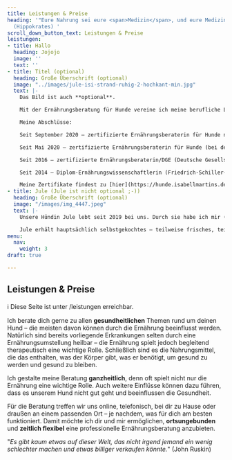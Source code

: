 ```yaml
---
title: Leistungen & Preise
heading: '"Eure Nahrung sei eure <span>Medizin</span>, und eure Medizin sei eure <span>Nahrung</span>"
  (Hippokrates) '
scroll_down_button_text: Leistungen & Preise
leistungen:
- title: Hallo
  heading: Jojojo
  image: ''
  text: ''
- title: Titel (optional)
  heading: Große Überschrift (optional)
  image: "../images/jule-isi-strand-ruhig-2-hochkant-min.jpg"
  text: |-
    Das Bild ist auch **optional**.

    Mit der Ernährungsberatung für Hunde vereine ich meine berufliche Leidenschaft der Ernährungswissenschaft mit meiner großen Freude am Lebewesen Hund. Ich abeite hauptberuflich bereits seit 2015 als freiberufliche Ernährungsberaterin (für Menschen). Im Jahr 2020 ist nach zwei Abschlüssen im Bereich der Hundeernährungsberatung dies mein zweiter Arbeitsbereich.

    Meine Abschlüsse:

    Seit September 2020 – zertifizierte Ernährungsberaterin für Hunde nach Clean Feeding.

    Seit Mai 2020 – zertifizierte Ernährungsberaterin für Hunde (bei der Rolf-Schneider-Akademie).

    Seit 2016 – zertifizierte Ernährungsberaterin/DGE (Deutsche Gesellschaft für Ernährung e. V.).

    Seit 2014 – Diplom-Ernährungswissenschaftlerin (Friedrich-Schiller-Universität Jena).

    Meine Zertifikate findest zu [hier](https://hunde.isabellmartins.de/qualifikationen "Qualifikationen").
- title: Jule (Jule ist nicht optional ;-))
  heading: Große Überschrift (optional)
  image: "/images/img_4447.jpeg"
  text: |-
    Unsere Hündin Jule lebt seit 2019 bei uns. Durch sie habe ich mir (anfangs eigenständig) den Bereich der Hundeernährung erarbeitet, um auch sie möglichst gesund und artgerecht zu füttern.

    Jule erhält hauptsächlich selbstgekochtes – teilweise frisches, teilweise vorbeitetes – Futter. Bei unseren persönlichen Vorlieben und Ansprüchen ans Essen spielt auch die Nachhaltigkeit eine Rolle, sodass Jule öfter eine vegetarische Mahlzeit erhält. Ab und zu (z. B. im Urlaub, unterwegs oder bei Zeitmangel) gibt es auch aufgepptes Fertigfutter.
menu:
  nav:
    weight: 3
draft: true

---
```

## Leistungen & Preise

ℹ️ Diese Seite ist unter /leistungen erreichbar.

Ich berate dich gerne zu allen **gesundheitlichen** Themen rund um deinen Hund – die meisten davon können durch die Ernährung beeinflusst werden. Natürlich sind bereits vorliegende Erkrankungen selten durch eine Ernährungsumstellung heilbar – die Ernährung spielt jedoch begleitend therapeutisch eine wichtige Rolle. Schließlich sind es die Nahrungsmittel, die  das enthalten, was der Körper gibt, was er benötigt, um gesund zu werden und gesund zu bleiben.

Ich gestalte meine Beratung **ganzheitlich**, denn oft spielt nicht nur die Ernährung eine wichtige Rolle. Auch weitere Einflüsse können dazu führen, dass es unserem Hund nicht gut geht und beeinflussen die Gesundheit.

Für die Beratung treffen wir uns online, telefonisch, bei dir zu Hause oder draußen an einem passenden Ort – je nachdem, was für dich am besten funktioniert. Damit möchte ich dir und mir ermöglichen, **ortsungebunden** und **zeitlich flexibel** eine professionelle Ernährungsberatung anzubieten.

"_Es gibt kaum etwas auf dieser Welt, das nicht irgend jemand ein wenig schlechter machen und etwas billiger verkaufen könnte._" (John Ruskin)